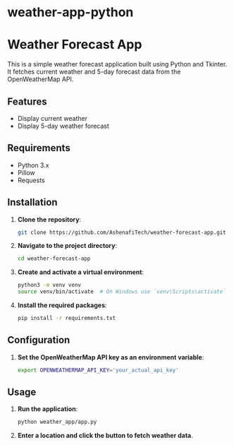 # weather-app-python
# Weather Forecast App

This is a simple weather forecast application built using Python and Tkinter. It fetches current weather and 5-day forecast data from the OpenWeatherMap API.

## Features
- Display current weather
- Display 5-day weather forecast

## Requirements
- Python 3.x
- Pillow
- Requests

## Installation
1. **Clone the repository**:
    ```sh
    git clone https://github.com/AshenafiTech/weather-forecast-app.git
    ```

2. **Navigate to the project directory**:
    ```sh
    cd weather-forecast-app
    ```

3. **Create and activate a virtual environment**:
    ```sh
    python3 -m venv venv
    source venv/bin/activate  # On Windows use `venv\Scripts\activate`
    ```

4. **Install the required packages**:
    ```sh
    pip install -r requirements.txt
    ```

## Configuration
1. **Set the OpenWeatherMap API key as an environment variable**:
    ```sh
    export OPENWEATHERMAP_API_KEY='your_actual_api_key'
    ```

## Usage
1. **Run the application**:
    ```sh
    python weather_app/app.py
    ```

2. **Enter a location and click the button to fetch weather data**.